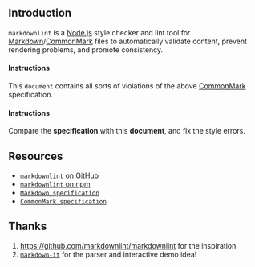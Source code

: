 ## Introduction

`markdownlint` is a [Node.js](https://nodejs.org/) style checker and lint tool for [Markdown](https://en.wikipedia.org/wiki/Markdown)/[CommonMark](https://commonmark.org/) files to automatically validate content, prevent rendering problems, and promote consistency.


#### Instructions

This `document` contains all sorts of violations of the above [CommonMark](https://commonmark.org/) specification.

#### Instructions

Compare the **specification** with this **document**, and fix the style errors. 


## Resources
* [`markdownlint` on GitHub](https://github.com/DavidAnson/markdownlint)
* [`markdownlint` on npm ](https://www.npmjs.com/package/markdownlint)
* [`Markdown specification`](https://daringfireball.net/projects/markdown/)
* [`CommonMark specification`](https://commonmark.org/)

Thanks   
--------

1. https://github.com/markdownlint/markdownlint for the inspiration 
1. [`markdown-it`](https://github.com/markdown-it/markdown-it) for the parser and interactive demo idea!
